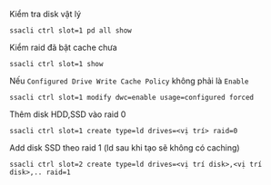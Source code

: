 Kiểm tra disk vật lý

    ssacli ctrl slot=1 pd all show

Kiểm raid đã bật cache chưa

    ssacli ctrl slot=1 show

Nếu `Configured Drive Write Cache Policy` không phải là `Enable`

    ssacli ctrl slot=1 modify dwc=enable usage=configured forced

Thêm disk HDD,SSD vào raid 0

    ssacli ctrl slot=1 create type=ld drives=<vị trí> raid=0

Add disk SSD theo raid 1 (ld sau khi tạo sẽ không có caching)

    ssacli ctrl slot=2 create type=ld drives=<vị trí disk>,<vị trí disk>,.. raid=1
